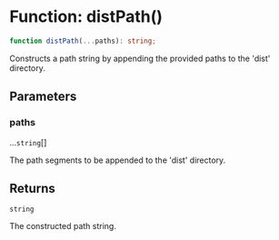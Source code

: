 # Function: distPath()

```ts
function distPath(...paths): string;
```

Constructs a path string by appending the provided paths to the 'dist' directory.

## Parameters

### paths

...`string`[]

The path segments to be appended to the 'dist' directory.

## Returns

`string`

The constructed path string.
